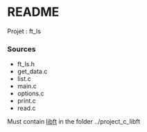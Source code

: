 # README #

Projet : ft_ls

### Sources ###

* ft_ls.h
* get_data.c
* list.c
* main.c
* options.c
* print.c
* read.c

Must contain [libft](https://github.com/gaetanpueo/project_c_libft) in the folder ../project_c_libft
